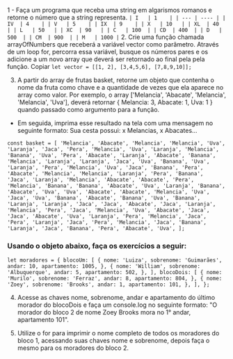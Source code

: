 1 - Faça um programa que receba uma string em algarismos romanos e retorne o número que a string representa.
``
| I   | 1    |
| --- | ---- |
| IV  | 4    |
| V   | 5    |
| IX  | 9    |
| X   | 10   |
| XL  | 40   |
| L   | 50   |
| XC  | 90   |
| C   | 100  |
| CD  | 400  |
| D   | 500  |
| CM  | 900  |
| M   | 1000 |
``
2. Crie uma função chamada arrayOfNumbers que receberá a variável vector como parâmetro. Através de um loop for, percorra essa variável, busque os números pares e os adicione a um novo array que deverá ser retornado ao final pela pela função.
Copiar
``
let vector = [[1, 2], [3,4,5,6], [7,8,9,10]];
``

3. A partir do array de frutas basket, retorne um objeto que contenha o nome da fruta como chave e a quantidade de vezes que ela aparece no array como valor. Por exemplo, o array ['Melancia', 'Abacate', 'Melancia', 'Melancia', 'Uva'], deverá retornar { Melancia: 3, Abacate: 1, Uva: 1 } quando passado como argumento para a função.

- Em seguida, imprima esse resultado na tela com uma mensagem no seguinte formato: Sua cesta possui: x Melancias, x Abacates...

``
const basket = [
  'Melancia', 'Abacate', 'Melancia', 'Melancia', 'Uva', 'Laranja',
  'Jaca', 'Pera', 'Melancia', 'Uva', 'Laranja', 'Melancia',
  'Banana', 'Uva', 'Pera', 'Abacate', 'Laranja', 'Abacate',
  'Banana', 'Melancia', 'Laranja', 'Laranja', 'Jaca', 'Uva',
  'Banana', 'Uva', 'Laranja', 'Pera', 'Melancia', 'Uva',
  'Jaca', 'Banana', 'Pera', 'Abacate', 'Melancia', 'Melancia',
  'Laranja', 'Pera', 'Banana', 'Jaca', 'Laranja', 'Melancia',
  'Abacate', 'Abacate', 'Pera', 'Melancia', 'Banana', 'Banana',
  'Abacate', 'Uva', 'Laranja', 'Banana', 'Abacate', 'Uva',
  'Uva', 'Abacate', 'Abacate', 'Melancia', 'Uva', 'Jaca',
  'Uva', 'Banana', 'Abacate', 'Banana', 'Uva', 'Banana',
  'Laranja', 'Laranja', 'Jaca', 'Jaca', 'Abacate', 'Jaca',
  'Laranja', 'Melancia', 'Pera', 'Jaca', 'Melancia', 'Uva',
  'Abacate', 'Jaca', 'Jaca', 'Abacate', 'Uva', 'Laranja',
  'Pera', 'Melancia', 'Jaca', 'Pera', 'Laranja', 'Jaca',
  'Pera', 'Melancia', 'Jaca', 'Banana', 'Laranja', 'Jaca',
  'Banana', 'Pera', 'Abacate', 'Uva',
];
``

### Usando o objeto abaixo, faça os exercícios a seguir:

``
let moradores = {
  blocoUm: [
    {
      nome: 'Luiza',
      sobrenome: 'Guimarães',
      andar: 10,
      apartamento: 1005,
    },
    {
      nome: 'William',
      sobrenome: 'Albuquerque',
      andar: 5,
      apartamento: 502,
    },
  ],
  blocoDois: [
    {
      nome: 'Murilo',
      sobrenome: 'Ferraz',
      andar: 8,
      apartamento: 804,
    },
    {
      nome: 'Zoey',
      sobrenome: 'Brooks',
      andar: 1,
      apartamento: 101,
    },
  ],
};
``

4. Acesse as chaves nome, sobrenome, andar e apartamento do último morador do blocoDois e faça um console.log no seguinte formato: "O morador do bloco 2 de nome Zoey Brooks mora no 1° andar, apartamento 101".

5. Utilize o for para imprimir o nome completo de todos os moradores do bloco 1, acessando suas chaves nome e sobrenome, depois faça o mesmo para os moradores do bloco 2.


